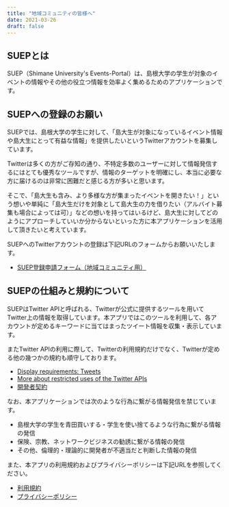 ```yaml
---
title: "地域コミュニティの皆様へ"
date: 2021-03-26
draft: false
---
```

## SUEPとは
SUEP（Shimane University's Events-Portal）は、島根大学の学生が対象のイベントの情報やその他の役立つ情報を効率よく集めるためのアプリケーションです。

## SUEPへの登録のお願い
SUEPでは、島根大学の学生に対して、「島大生が対象になっているイベント情報や島大生にとって有益な情報」を提供したいというTwitterアカウントを募集しています。

Twitterは多くの方がご存知の通り、不特定多数のユーザーに対して情報発信するにはとても優秀なツールですが、情報のターゲットを明確にし、本当に必要な方に届けるのは非常に困難だと感じる方が多いと思います。

そこで、「島大生も含み、より多様な方が集まったイベントを開きたい！」という想いや単純に「島大生だけを対象として島大生の力を借りたい（アルバイト募集も場合によっては可）」などの想いを持ってはいるけど、島大生に対してどのようにアプローチしていいか分からないといった方に本アプリケーションを活用して頂きたいと考えています。

SUEPへのTwitterアカウントの登録は下記URLのフォームからお願いいたします。

- [SUEP登録申請フォーム（地域コミュニティ用）](https://forms.gle/1vZxkgtuB8BwUDkEA)

## SUEPの仕組みと規約について
SUEPはTwitter APIと呼ばれる、Twitterが公式に提供するツールを用いてTwitter上の情報を取得しています。本アプリではこのツールを利用して、各アカウントが定めるキーワードに当てはまったツイート情報を収集・表示しています。

またTwitter APIの利用に際して、Twitterの利用規約だけでなく、Twitterが定める他の幾つかの規約も順守しております。

- [Display requirements: Tweets](https://developer.twitter.com/en/developer-terms/display-requirements)
- [More about restricted uses of the Twitter APIs](https://developer.twitter.com/en/developer-terms/more-on-restricted-use-cases)
- [開発者契約](https://developer.twitter.com/ja/developer-terms/agreement)

なお、本アプリケーションでは次のような行為に繋がる情報発信を禁じています。

- 島根大学の学生を青田買いする・学生を使い捨てるような行為に繋がる情報の発信
- 保険、宗教、ネットワークビジネスの勧誘に繋がる情報の発信
- その他、倫理的・理論的に開発者が不適当だと判断した情報の発信

また、本アプリの利用規約およびプライバシーポリシーは下記URLを参照してください。

- [利用規約](../terms/)
- [プライバシーポリシー](../plivacypolicy/)
